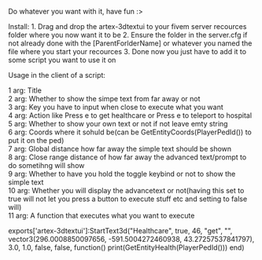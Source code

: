 Do whatever you want with it, have fun :>

Install:
    1. Drag and drop the artex-3dtextui to your fivem server recources folder where you now want it to be
    2. Ensure the folder in the server.cfg if not already done with the [ParentForlderName] or whatever you named the file where you start your recources
    3. Done now you just have to add it to some script you want to use it on

Usage in the client of a script:

1 arg: Title  
2 arg: Whether to show the simpe text from far away or not  
3 arg: Key you have to input when close to execute what you want  
4 arg: Action like Press e to get healthcare or Press e to teleport to hospital  
5 arg: Whether to show your own text or not if not leave emty string  
6 arg: Coords where it sohuld be(can be GetEntityCoords(PlayerPedId()) to put it on the ped)  
7 arg: Global distance how far away the simple text should be shown  
8 arg: Close range distance of how far away the advanced text/prompt to do sometihng will show  
9 arg: Whether to have you hold the toggle keybind or not to show the simple text  
10 arg: Whether you will display the advancetext or not(having this set to true will not let you press a button to execute stuff etc and setting to false will)  
11 arg: A function that executes what you want to execute  

exports['artex-3dtextui']:StartText3d("Healthcare", true, 46, "get", "", vector3(296.0008850097656, -591.5004272460938, 43.27257537841797), 3.0, 1.0, false, false, function()
    print(GetEntityHealth(PlayerPedId()))
end)
